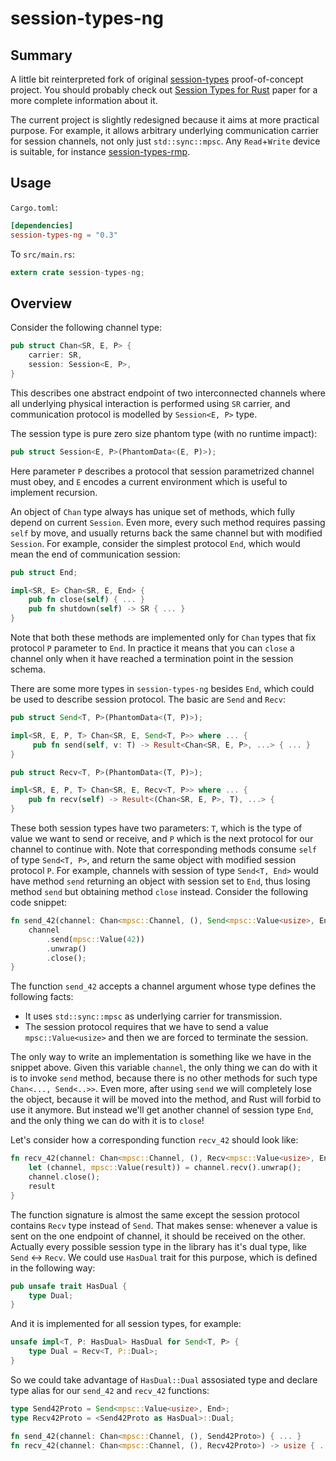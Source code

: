 # session-types-ng #

## Summary ##

A little bit reinterpreted fork of original [session-types](https://github.com/Munksgaard/session-types) proof-of-concept project. You should probably check out [Session Types for Rust](http://munksgaard.me/laumann-munksgaard-larsen.pdf) paper for a more complete information about it.

The current project is slightly redesigned because it aims at more practical purpose. For example, it allows arbitrary underlying communication carrier for session channels, not only just `std::sync::mpsc`. Any `Read`+`Write` device is suitable, for instance [session-types-rmp](https://github.com/swizard0/session-types-rmp).

## Usage ##

`Cargo.toml`:

```toml
[dependencies]
session-types-ng = "0.3"
```

To `src/main.rs`:

```rust
extern crate session-types-ng;
```

## Overview ##

Consider the following channel type:

```rust
pub struct Chan<SR, E, P> {
    carrier: SR,
    session: Session<E, P>,
}
```

This describes one abstract endpoint of two interconnected channels where all underlying physical interaction is performed using `SR` carrier, and communication protocol is modelled by `Session<E, P>` type.

The session type is pure zero size phantom type (with no runtime impact):

```rust
pub struct Session<E, P>(PhantomData<(E, P)>);
```

Here parameter `P` describes a protocol that session parametrized channel must obey, and `E` encodes a current environment which is useful to implement recursion.

An object of `Chan` type always has unique set of methods, which fully depend on current `Session`. Even more, every such method requires passing `self` by move, and usually returns back the same channel but with modified `Session`. For example, consider the simplest protocol `End`, which would mean the end of communication session:

```rust
pub struct End;

impl<SR, E> Chan<SR, E, End> {
    pub fn close(self) { ... }
    pub fn shutdown(self) -> SR { ... }
}
```

Note that both these methods are implemented only for `Chan` types that fix protocol `P` parameter to `End`. In practice it means that you can `close` a channel only when it have reached a termination point in the session schema.

There are some more types in `session-types-ng` besides `End`, which could be used to describe session protocol. The basic are `Send` and `Recv`:

```rust
pub struct Send<T, P>(PhantomData<(T, P)>);

impl<SR, E, P, T> Chan<SR, E, Send<T, P>> where ... {
     pub fn send(self, v: T) -> Result<Chan<SR, E, P>, ...> { ... }
}

pub struct Recv<T, P>(PhantomData<(T, P)>);

impl<SR, E, P, T> Chan<SR, E, Recv<T, P>> where ... {
    pub fn recv(self) -> Result<(Chan<SR, E, P>, T), ...> {
}
```

These both session types have two parameters: `T`, which is the type of value we want to send or receive, and `P` which is the next protocol for our channel to continue with. Note that corresponding methods consume `self` of type `Send<T, P>`, and return the same object with modified session protocol `P`. For example, channels with session of type `Send<T, End>` would have method `send` returning an object with session set to `End`, thus losing method `send` but obtaining method `close` instead. Consider the following code snippet:

```rust
fn send_42(channel: Chan<mpsc::Channel, (), Send<mpsc::Value<usize>, End>>) {
    channel
        .send(mpsc::Value(42))
        .unwrap()
        .close();
}
```

The function `send_42` accepts a channel argument whose type defines the following facts:

* It uses `std::sync::mpsc` as underlying carrier for transmission.
* The session protocol requires that we have to send a value `mpsc::Value<usize>` and then we are forced to terminate the session.

The only way to write an implementation is something like we have in the snippet above. Given this variable `channel`, the only thing we can do with it is to invoke `send` method, because there is no other methods for such type `Chan<..., Send<..>>`. Even more, after using `send` we will completely lose the object, because it will be moved into the method, and Rust will forbid to use it anymore. But instead we'll get another channel of session type `End`, and the only thing we can do with it is to `close`!

Let's consider how a corresponding function `recv_42` should look like:

```rust
fn recv_42(channel: Chan<mpsc::Channel, (), Recv<mpsc::Value<usize>, End>>) -> usize {
    let (channel, mpsc::Value(result)) = channel.recv().unwrap();
    channel.close();
    result
}
```

The function signature is almost the same except the session protocol contains `Recv` type instead of `Send`. That makes sense: whenever a value is sent on the one endpoint of channel, it should be received on the other. Actually every possible session type in the library has it's dual type, like `Send` <-> `Recv`. We could use `HasDual` trait for this purpose, which is defined in the following way:

```rust
pub unsafe trait HasDual {
    type Dual;
}
```

And it is implemented for all session types, for example:

```rust
unsafe impl<T, P: HasDual> HasDual for Send<T, P> {
    type Dual = Recv<T, P::Dual>;
}
```

So we could take advantage of `HasDual::Dual` assosiated type and declare type alias for our `send_42` and `recv_42` functions:

```rust
type Send42Proto = Send<mpsc::Value<usize>, End>;
type Recv42Proto = <Send42Proto as HasDual>::Dual;

fn send_42(channel: Chan<mpsc::Channel, (), Send42Proto>) { ... }
fn recv_42(channel: Chan<mpsc::Channel, (), Recv42Proto>) -> usize { ... }
```
